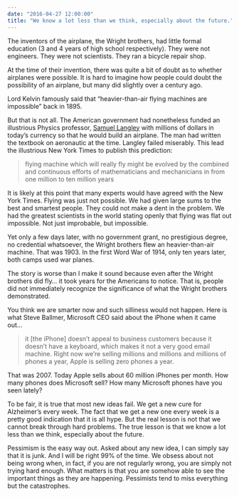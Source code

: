 ```yaml
---
date: "2016-04-27 12:00:00"
title: "We know a lot less than we think, especially about the future."
---
```




The inventors of the airplane, the Wright brothers, had little formal education (3 and 4 years of high school respectively). They were not engineers. They were not scientists. They ran a bicycle repair shop.

At the time of their invention, there was quite a bit of doubt as to whether airplanes were possible. It is hard to imagine how people could doubt the possibility of an airplane, but many did slightly over a century ago.

Lord Kelvin famously said that &ldquo;heavier-than-air flying machines are impossible&rdquo; back in 1895.

But that is not all. The American government had nonetheless funded an illustrious Physics professor, [Samuel Langley](https://en.wikipedia.org/wiki/Samuel_Pierpont_Langley) with millions of dollars in today&rsquo;s currency so that he would build an airplane. The man had written the textbook on aeronautic at the time.
Langley failed miserably. This lead the illustrious New York Times to publish this prediction:

> flying machine which will really fly might be evolved by the combined and continuous efforts of mathematicians and mechanicians in from one million to ten million years


It is likely at this point that many experts would have agreed with the New York Times. Flying was just not possible. We had given large sums to the best and smartest people. They could not make a dent in the problem. We had the greatest scientists in the world stating openly that flying was flat out impossible. Not just improbable, but impossible.

Yet only a few days later, with no government grant, no prestigious degree, no credential whatsoever, the Wright brothers flew an heavier-than-air machine. That was 1903.
In the first Word War of 1914, only ten years later, both camps used war planes.

The story is worse than I make it sound because even after the Wright brothers did fly&hellip; it took years for the Americans to notice. That is, people did not immediately recognize the significance of what the Wright brothers demonstrated.

You think we are smarter now and such silliness would not happen.
Here is what Steve Ballmer, Microsoft CEO said about the iPhone when it came out&hellip;

>  it [the iPhone] doesn&rsquo;t appeal to business customers because it doesn&rsquo;t have a keyboard, which makes it not a very good email machine. Right now we&rsquo;re selling millions and millions and millions of phones a year, Apple is selling zero phones a year.


That was 2007. Today Apple sells about 60 million iPhones per month. How many phones does Microsoft sell? How many Microsoft phones have you seen lately?

To be fair, it is true that most new ideas fail. We get a new cure for Alzheimer&rsquo;s every week. The fact that we get a new one every week is a pretty good indication that it is all hype. But the real lesson is not that we cannot break through hard problems. The true lesson is that we know a lot less than we think, especially about the future.

Pessimism is the easy way out. Asked about any new idea, I can simply say that it is junk. And I will be right 99% of the time. We obsess about not being wrong when, in fact, if you are not regularly wrong, you are simply not trying hard enough. What matters is that you are somehow able to see the important things as they are happening. Pessimists tend to miss everything but the catastrophes.
